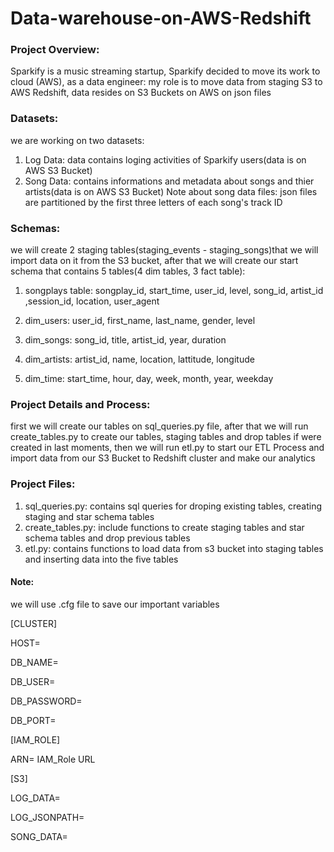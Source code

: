 # Data-warehouse-on-AWS-Redshift

### Project Overview:

Sparkify is a music streaming startup, Sparkify decided to move its work to cloud (AWS), as a data engineer: my role is to move data from staging S3 to AWS Redshift, data resides on S3 Buckets on AWS on json files




### Datasets:

we are working on two datasets:
1) Log Data: data contains loging activities of Sparkify users(data is on AWS S3 Bucket)
2) Song Data: contains informations and metadata about songs and thier artists(data is on AWS S3 Bucket)
Note about song data files: json files are partitioned by the first three letters of each song's track ID


### Schemas:

we will create 2 staging tables(staging_events - staging_songs)that we will import data on it from the S3 bucket, after that we will create our start schema that contains 5 tables(4 dim tables, 3 fact table):
1) songplays table:
songplay_id, start_time, user_id, level, song_id, artist_id ,session_id, location, user_agent

2) dim_users: 
user_id, first_name, last_name, gender, level

3) dim_songs:
song_id, title, artist_id, year, duration

4) dim_artists:
artist_id, name, location, lattitude, longitude
    
5) dim_time:
start_time, hour, day, week, month, year, weekday


### Project Details and Process:

first we will create our tables on sql_queries.py file, after that we will run create_tables.py to create our tables, staging tables and drop tables if were created in last moments, then we will run etl.py to start our ETL Process and import data from our S3 Bucket to Redshift cluster and make our analytics 


### Project Files:

1) sql_queries.py: contains sql queries for droping existing tables, creating staging and star schema tables
2) create_tables.py: include functions to create staging tables and star schema tables and drop previous tables
3) etl.py: contains functions to load data from s3 bucket into staging tables and inserting data into the five tables


#### Note:
we will use .cfg file to save our important variables 

[CLUSTER]

HOST=

DB_NAME=

DB_USER=

DB_PASSWORD=

DB_PORT=

[IAM_ROLE]

ARN= IAM_Role URL

[S3]

LOG_DATA=

LOG_JSONPATH=

SONG_DATA=
